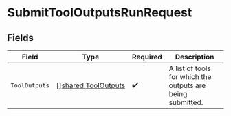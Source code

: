# SubmitToolOutputsRunRequest


## Fields

| Field                                                      | Type                                                       | Required                                                   | Description                                                |
| ---------------------------------------------------------- | ---------------------------------------------------------- | ---------------------------------------------------------- | ---------------------------------------------------------- |
| `ToolOutputs`                                              | [][shared.ToolOutputs](../../models/shared/tooloutputs.md) | :heavy_check_mark:                                         | A list of tools for which the outputs are being submitted. |